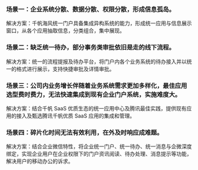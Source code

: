 ### 场景一：企业系统分散、数据分散、权限分散，形成信息孤岛。
解决方案：千帆海风统一门户具备集成异构系统的能力，形成统一应用与信息展示窗口，从各个应用抽取信息，分类组合，集中展现。

### 场景二：缺乏统一待办，部分事务类审批依旧是走的线下流程。
解决方案：统一的流程提报及待办平台，将门户内各个业务系统的待办接入并以统一的格式进行展示，支持快捷审批及详情审批。

### 场景三：公司内业务增长伴随着业务系统需求更加多样化，最佳应用选型费时费力，无法快速集成到现有企业门户系统，实施难度大。
解决方案：结合千帆 SaaS 优质生态的统一应用中心及腾讯最佳实践，提供现有应用的接入及甄选腾讯千帆优质 SaaS 应用的集成和管理。

### 场景四：碎片化时间无法有效利用，在外及时响应成难题。
解决方案：结合企业微信特性，将企业统一门户、统一待办、统一消息与企微深度绑定，实现企业用户在企业权限下的门户资讯阅读、待办处理、消息提示等功能，解决用户的移动办公的诉求。
